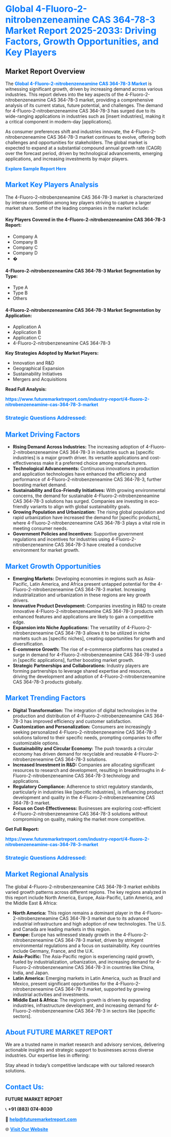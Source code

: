 <h1 style="color: #007BFF;">Global 4-Fluoro-2-nitrobenzeneamine CAS 364-78-3 Market Report 2025-2033: Driving Factors, Growth Opportunities, and Key Players</h1>

<section id="overview">
<h2>Market Report Overview</h2>
<p>The <a href="https://www.futuremarketreport.com/industry-report/4-fluoro-2-nitrobenzeneamine-cas-364-78-3-market" style="color: #007BFF; text-decoration: none;"><strong>Global 4-Fluoro-2-nitrobenzeneamine CAS 364-78-3 Market</strong></a> is witnessing significant growth, driven by increasing demand across various industries. This report delves into the key aspects of the 4-Fluoro-2-nitrobenzeneamine CAS 364-78-3 market, providing a comprehensive analysis of its current status, future potential, and challenges. The demand for 4-Fluoro-2-nitrobenzeneamine CAS 364-78-3 has surged due to its wide-ranging applications in industries such as [insert industries], making it a critical component in modern-day [applications].</p>
<p>As consumer preferences shift and industries innovate, the 4-Fluoro-2-nitrobenzeneamine CAS 364-78-3 market continues to evolve, offering both challenges and opportunities for stakeholders. The global market is expected to expand at a substantial compound annual growth rate (CAGR) over the forecast period, driven by technological advancements, emerging applications, and increasing investments by major players.</p>
</section>

<section id="overview">
<p><a href="https://www.futuremarketreport.com/request-sample/reportId=119634" style="color: #007BFF; text-decoration: none;"><strong>Explore Sample Report Here</strong></a></p>
</section>

<section id="key-players">
<h2 style="color: #007BFF;">Market Key Players Analysis</h2>
<p>The 4-Fluoro-2-nitrobenzeneamine CAS 364-78-3 market is characterized by intense competition among key players striving to capture a larger market share. Some of the leading companies in the market include:</p>
<h4>Key Players Covered in the 4-Fluoro-2-nitrobenzeneamine CAS 364-78-3 Report:</h4>
<ul><li>Company A</li><li>Company B</li><li>Company C</li><li>Company D</li><li>�</li></ul>
<h4>4-Fluoro-2-nitrobenzeneamine CAS 364-78-3 Market Segmentation by Type:</h4>
<ul><li>Type A</li><li>Type B</li><li>Others</li></ul>

<h4>4-Fluoro-2-nitrobenzeneamine CAS 364-78-3 Market Segmentation by Application:</h4>
<ul><li>Application A</li><li>Application B</li><li>Application C</li><li>4-Fluoro-2-nitrobenzeneamine CAS 364-78-3</li></ul>
<p><strong>Key Strategies Adopted by Market Players:</strong></p>
<ul>
<li>Innovation and R&D</li>
<li>Geographical Expansion</li>
<li>Sustainability Initiatives</li>
<li>Mergers and Acquisitions</li>
</ul>
</section>

<section>
<p><strong>Read Full Analysis: </strong></p><a href="https://www.futuremarketreport.com/industry-report/4-fluoro-2-nitrobenzeneamine-cas-364-78-3-market" style="color: #007BFF; text-decoration: none;"><strong>https://www.futuremarketreport.com/industry-report/4-fluoro-2-nitrobenzeneamine-cas-364-78-3-market</strong></a>
<h3 style="color: #007BFF;">Strategic Questions Addressed:</h3>
</section>

<section id="driving-factors">
<h2 style="color: #007BFF;">Market Driving Factors</h2>
<ul>
<li><strong>Rising Demand Across Industries:</strong> The increasing adoption of 4-Fluoro-2-nitrobenzeneamine CAS 364-78-3 in industries such as [specific industries] is a major growth driver. Its versatile applications and cost-effectiveness make it a preferred choice among manufacturers.</li>
<li><strong>Technological Advancements:</strong> Continuous innovations in production and application technologies have enhanced the efficiency and performance of 4-Fluoro-2-nitrobenzeneamine CAS 364-78-3, further boosting market demand.</li>
<li><strong>Sustainability and Eco-Friendly Initiatives:</strong> With growing environmental concerns, the demand for sustainable 4-Fluoro-2-nitrobenzeneamine CAS 364-78-3 solutions has surged. Companies are investing in eco-friendly variants to align with global sustainability goals.</li>
<li><strong>Growing Population and Urbanization:</strong> The rising global population and rapid urbanization have increased the demand for [specific products], where 4-Fluoro-2-nitrobenzeneamine CAS 364-78-3 plays a vital role in meeting consumer needs.</li>
<li><strong>Government Policies and Incentives:</strong> Supportive government regulations and incentives for industries using 4-Fluoro-2-nitrobenzeneamine CAS 364-78-3 have created a conducive environment for market growth.</li>
</ul>
</section>

<section id="growth-opportunities">
<h2 style="color: #007BFF;">Market Growth Opportunities</h2>
<ul>
<li><strong>Emerging Markets:</strong> Developing economies in regions such as Asia-Pacific, Latin America, and Africa present untapped potential for the 4-Fluoro-2-nitrobenzeneamine CAS 364-78-3 market. Increasing industrialization and urbanization in these regions are key growth drivers.</li>
<li><strong>Innovative Product Development:</strong> Companies investing in R&D to create innovative 4-Fluoro-2-nitrobenzeneamine CAS 364-78-3 products with enhanced features and applications are likely to gain a competitive edge.</li>
<li><strong>Expansion into Niche Applications:</strong> The versatility of 4-Fluoro-2-nitrobenzeneamine CAS 364-78-3 allows it to be utilized in niche markets such as [specific niches], creating opportunities for growth and diversification.</li>
<li><strong>E-commerce Growth:</strong> The rise of e-commerce platforms has created a surge in demand for 4-Fluoro-2-nitrobenzeneamine CAS 364-78-3 used in [specific applications], further boosting market growth.</li>
<li><strong>Strategic Partnerships and Collaborations:</strong> Industry players are forming partnerships to leverage shared expertise and resources, driving the development and adoption of 4-Fluoro-2-nitrobenzeneamine CAS 364-78-3 products globally.</li>
</ul>
</section>

<section id="trending-factors">
<h2 style="color: #007BFF;">Market Trending Factors</h2>
<ul>
<li><strong>Digital Transformation:</strong> The integration of digital technologies in the production and distribution of 4-Fluoro-2-nitrobenzeneamine CAS 364-78-3 has improved efficiency and customer satisfaction.</li>
<li><strong>Customization and Personalization:</strong> Consumers are increasingly seeking personalized 4-Fluoro-2-nitrobenzeneamine CAS 364-78-3 solutions tailored to their specific needs, prompting companies to offer customizable options.</li>
<li><strong>Sustainability and Circular Economy:</strong> The push towards a circular economy has driven demand for recyclable and reusable 4-Fluoro-2-nitrobenzeneamine CAS 364-78-3 solutions.</li>
<li><strong>Increased Investment in R&D:</strong> Companies are allocating significant resources to research and development, resulting in breakthroughs in 4-Fluoro-2-nitrobenzeneamine CAS 364-78-3 technology and applications.</li>
<li><strong>Regulatory Compliance:</strong> Adherence to strict regulatory standards, particularly in industries like [specific industries], is influencing product development and quality in the 4-Fluoro-2-nitrobenzeneamine CAS 364-78-3 market.</li>
<li><strong>Focus on Cost-Effectiveness:</strong> Businesses are exploring cost-efficient 4-Fluoro-2-nitrobenzeneamine CAS 364-78-3 solutions without compromising on quality, making the market more competitive.</li>
</ul>
</section>

<section>
<p><strong>Get Full Report: </strong></p><a href="https://www.futuremarketreport.com/industry-report/4-fluoro-2-nitrobenzeneamine-cas-364-78-3-market" style="color: #007BFF; text-decoration: none;"><strong>https://www.futuremarketreport.com/industry-report/4-fluoro-2-nitrobenzeneamine-cas-364-78-3-market</strong></a>
<h3 style="color: #007BFF;">Strategic Questions Addressed:</h3>
</section>


<section id="regional-analysis">
<h2 style="color: #007BFF;">Market Regional Analysis</h2>
<p>The global 4-Fluoro-2-nitrobenzeneamine CAS 364-78-3 market exhibits varied growth patterns across different regions. The key regions analyzed in this report include North America, Europe, Asia-Pacific, Latin America, and the Middle East & Africa:</p>
<ul>
<li><strong>North America:</strong> This region remains a dominant player in the 4-Fluoro-2-nitrobenzeneamine CAS 364-78-3 market due to its advanced industrial infrastructure and high adoption of new technologies. The U.S. and Canada are leading markets in this region.</li>
<li><strong>Europe:</strong> Europe has witnessed steady growth in the 4-Fluoro-2-nitrobenzeneamine CAS 364-78-3 market, driven by stringent environmental regulations and a focus on sustainability. Key countries include Germany, France, and the U.K.</li>
<li><strong>Asia-Pacific:</strong> The Asia-Pacific region is experiencing rapid growth, fueled by industrialization, urbanization, and increasing demand for 4-Fluoro-2-nitrobenzeneamine CAS 364-78-3 in countries like China, India, and Japan.</li>
<li><strong>Latin America:</strong> Emerging markets in Latin America, such as Brazil and Mexico, present significant opportunities for the 4-Fluoro-2-nitrobenzeneamine CAS 364-78-3 market, supported by growing industrial activities and investments.</li>
<li><strong>Middle East & Africa:</strong> The region’s growth is driven by expanding industries, infrastructure development, and increasing demand for 4-Fluoro-2-nitrobenzeneamine CAS 364-78-3 in sectors like [specific sectors].</li>
</ul>
</section>

<footer>
<h2 style="color: #007BFF;">About FUTURE MARKET REPORT</h2>
<p>We are a trusted name in market research and advisory services, delivering actionable insights and strategic support to businesses across diverse industries. Our expertise lies in offering:</p>

<p>Stay ahead in today’s competitive landscape with our tailored research solutions.</p>

<h2 style="color: #007BFF;">Contact Us:</h2>
<p><strong>FUTURE MARKET REPORT</strong></p>
<p>📞 <strong>+91 (883) 074-8030</strong></p>
<p>📧 <strong><a href="mailto:help@futuremarketreport.com" style="color: #007BFF;">help@futuremarketreport.com</a></strong></p>
<p>🌐 <strong><a href="https://www.futuremarketreport.com/" style="color: #007BFF;">Visit Our Website</a></strong></p>
</footer>